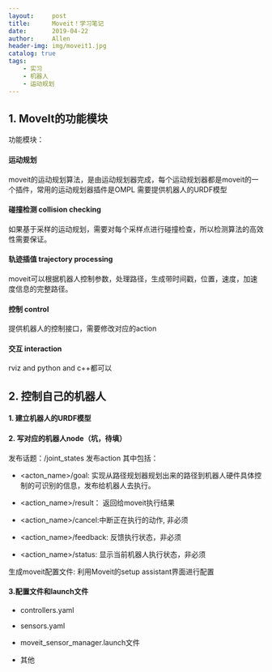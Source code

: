 ```yaml
---
layout:     post
title:      Moveit！学习笔记
date:       2019-04-22
author:     Allen
header-img: img/moveit1.jpg
catalog: true
tags:
    - 实习
    - 机器人
    - 运动规划
---
```


## 1. MoveIt的功能模块
功能模块：

#### 运动规划
moveit的运动规划算法，是由运动规划器完成，每个运动规划器都是moveit的一个插件，常用的运动规划器插件是OMPL
需要提供机器人的URDF模型


#### 碰撞检测 collision checking
如果基于采样的运动规划，需要对每个采样点进行碰撞检查，所以检测算法的高效性需要保证。

#### 轨迹插值 trajectory processing
moveit可以根据机器人控制参数，处理路径，生成带时间戳，位置，速度，加速度信息的完整路径。

#### 控制 control
提供机器人的控制接口，需要修改对应的action

#### 交互 interaction
rviz and python and c++都可以

## 2. 控制自己的机器人

#### 1. 建立机器人的URDF模型

#### 2. 写对应的机器人node（坑，待填）
发布话题：/joint_states
发布action
其中包括：

- <acton_name>/goal: 实现从路径规划器规划出来的路径到机器人硬件具体控制的可识别的信息，发布给机器人去执行。

- <action_name>/result： 返回给moveit执行结果

- <action_name>/cancel:中断正在执行的动作, 非必须

- <action_name>/feedback: 反馈执行状态，非必须

- <action_name>/status: 显示当前机器人执行状态，非必须

生成moveit配置文件:
利用Moveit的setup assistant界面进行配置


#### 3.配置文件和launch文件

- controllers.yaml

- sensors.yaml

- moveit_sensor_manager.launch文件

- 其他
